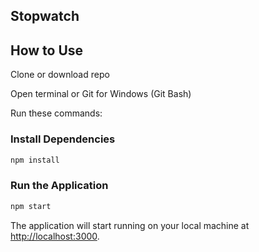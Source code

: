 ## Stopwatch

## How to Use

Clone or download repo

Open terminal or Git for Windows (Git Bash)

Run these commands:

### Install Dependencies

```bash
npm install
```

### Run the Application

```bash
npm start
```

The application will start running on your local machine at [http://localhost:3000](http://localhost:3000/).
